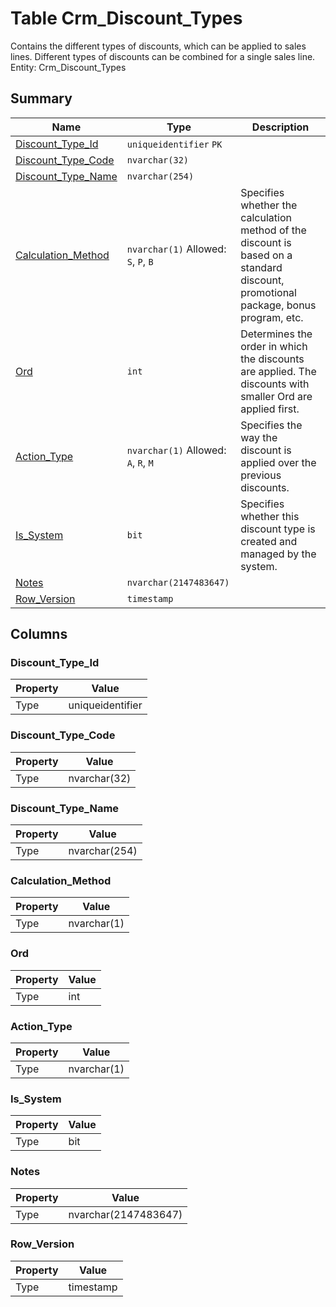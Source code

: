 # Table Crm_Discount_Types

Contains the different types of discounts, which can be applied to sales lines. Different types of discounts can be combined for a single sales line. Entity: Crm_Discount_Types

## Summary

| Name | Type | Description |
| - | - | --- |
|[Discount_Type_Id](#discount_type_id)|`uniqueidentifier` `PK`||
|[Discount_Type_Code](#discount_type_code)|`nvarchar(32)` ||
|[Discount_Type_Name](#discount_type_name)|`nvarchar(254)` ||
|[Calculation_Method](#calculation_method)|`nvarchar(1)` Allowed: `S`, `P`, `B`|Specifies whether the calculation method of the discount is based on a standard discount, promotional package, bonus program, etc.|
|[Ord](#ord)|`int` |Determines the order in which the discounts are applied. The discounts with smaller Ord are applied first.|
|[Action_Type](#action_type)|`nvarchar(1)` Allowed: `A`, `R`, `M`|Specifies the way the discount is applied over the previous discounts.|
|[Is_System](#is_system)|`bit` |Specifies whether this discount type is created and managed by the system.|
|[Notes](#notes)|`nvarchar(2147483647)` ||
|[Row_Version](#row_version)|`timestamp` ||

## Columns

### Discount_Type_Id

| Property | Value |
| - | - |
|Type|uniqueidentifier|

### Discount_Type_Code

| Property | Value |
| - | - |
|Type|nvarchar(32)|

### Discount_Type_Name

| Property | Value |
| - | - |
|Type|nvarchar(254)|

### Calculation_Method

| Property | Value |
| - | - |
|Type|nvarchar(1)|

### Ord

| Property | Value |
| - | - |
|Type|int|

### Action_Type

| Property | Value |
| - | - |
|Type|nvarchar(1)|

### Is_System

| Property | Value |
| - | - |
|Type|bit|

### Notes

| Property | Value |
| - | - |
|Type|nvarchar(2147483647)|

### Row_Version

| Property | Value |
| - | - |
|Type|timestamp|


